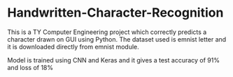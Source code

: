 # Handwritten-Character-Recognition

This is a TY Computer Engineering project which correctly predicts a character drawn on GUI using Python. 
The dataset used is emnist letter and it is downloaded directly from emnist module. 

Model is trained using CNN and Keras and it gives a test accuracy of 91% and loss of 18%

